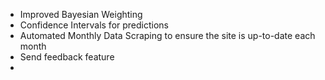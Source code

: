 - Improved Bayesian Weighting
- Confidence Intervals for predictions
- Automated Monthly Data Scraping to ensure the site is up-to-date each month
- Send feedback feature
- 
